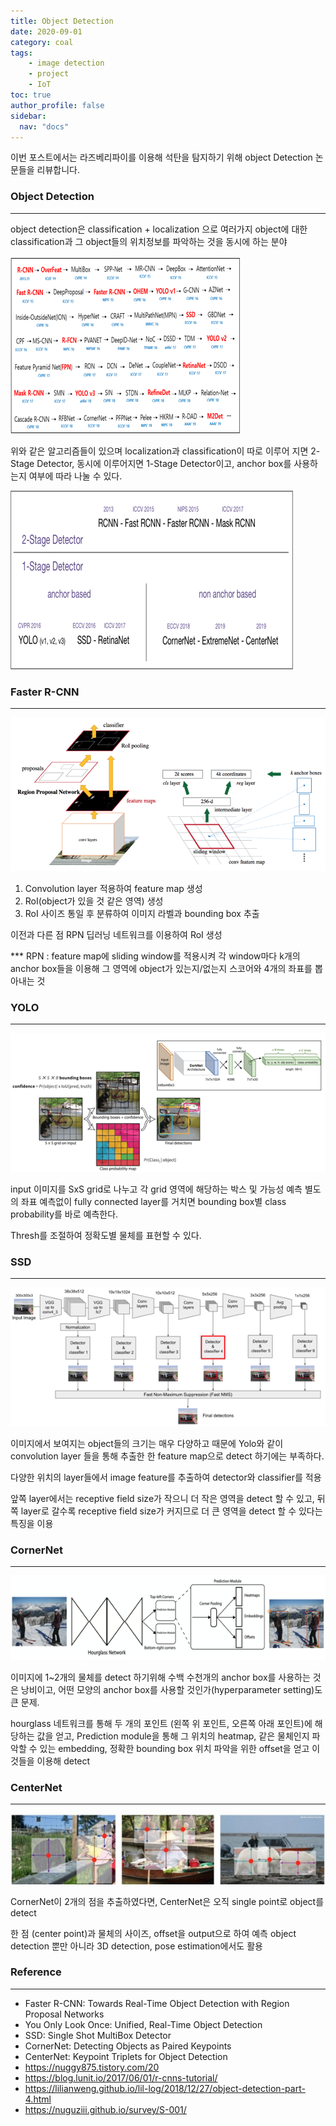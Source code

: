```yaml
---
title: Object Detection
date: 2020-09-01
category: coal
tags:
    - image detection
    - project
    - IoT
toc: true
author_profile: false
sidebar:
  nav: "docs"
---
```




이번 포스트에서는 라즈베리파이를 이용해 석탄을 탐지하기 위해 object Detection 논문들을 리뷰합니다.

### Object Detection
---

object detection은 classification + localization 으로 여러가지 object에 대한 classification과 그 object들의 위치정보를 파악하는 것을 동시에 하는 분야

![object_detect](https://raw.githubusercontent.com/junha-lee/junha-lee.github.io/main/assets/images/object-detection-1.png)

위와 같은 알고리즘들이 있으며 localization과 classification이 따로 이루어 지면 2-Stage Detector, 동시에 이루어지면 1-Stage Detector이고, anchor box를 사용하는지 여부에 따라 나눌 수 있다.

![object_detect](https://raw.githubusercontent.com/junha-lee/junha-lee.github.io/main/assets/images/object-detection.png)

### Faster R-CNN
---

![object_detect](https://raw.githubusercontent.com/junha-lee/junha-lee.github.io/main/assets/images/fasterr-cnn.png)

1. Convolution layer 적용하여 feature map 생성
2. RoI(object가 있을 것 같은 영역) 생성
3. RoI 사이즈 통일 후 분류하여 이미지 라벨과 bounding box 추출

이전과 다른 점
RPN 딥러닝 네트워크를 이용하여 RoI 생성

*** RPN : feature map에 sliding window를 적용시켜 각 window마다 k개의 anchor box들을 이용해 그 영역에 object가 있는지/없는지 스코어와 4개의 좌표를 뽑아내는 것


### YOLO
---
![object_detect](https://raw.githubusercontent.com/junha-lee/junha-lee.github.io/main/assets/images/yolo.png)

input 이미지를 SxS grid로 나누고 각 grid 영역에 해당하는 박스 및 가능성 예측 별도의 좌표 예측없이 fully connected layer를 거치면 bounding box별 class probability를 바로 예측한다.

Thresh를 조절하여 정확도별 물체를 표현할 수 있다.

### SSD
---
![object_detect](https://raw.githubusercontent.com/junha-lee/junha-lee.github.io/main/assets/images/ssd.png)

이미지에서 보여지는 object들의 크기는 매우 다양하고  때문에 Yolo와 같이 convolution layer 들을 통해 추출한 한 feature map으로 detect 하기에는 부족하다.

다양한 위치의 layer들에서 image feature를 추출하여 detector와 classifier를 적용

앞쪽 layer에서는 receptive field size가 작으니 더 작은 영역을 detect 할 수 있고, 뒤쪽 layer로 갈수록 receptive field size가 커지므로 더 큰 영역을 detect 할 수 있다는 특징을 이용

### CornerNet
---
![object_detect](https://raw.githubusercontent.com/junha-lee/junha-lee.github.io/main/assets/images/cornernet.png)

이미지에 1~2개의 물체를 detect 하기위해 수백 수천개의 anchor box를 사용하는 것은 낭비이고, 어떤 모양의 anchor box를 사용할 것인가(hyperparameter setting)도 큰 문제.

hourglass 네트워크를 통해 두 개의 포인트 (왼쪽 위 포인트, 오른쪽 아래 포인트)에 해당하는 값을 얻고, Prediction module을 통해 그 위치의 heatmap, 같은 물체인지 파악할 수 있는 embedding, 정확한 bounding box 위치 파악을 위한 offset을 얻고 이것들을 이용해 detect

### CenterNet
---

![object_detect](https://raw.githubusercontent.com/junha-lee/junha-lee.github.io/main/assets/images/centernet.png)

CornerNet이 2개의 점을 추출하였다면, CenterNet은 오직 single point로 object를 detect 

한 점 (center point)과 물체의 사이즈, offset을 output으로 하여 예측 object detection 뿐만 아니라 3D detection, pose estimation에서도 활용


### Reference
---

* Faster R-CNN: Towards Real-Time Object Detection with Region Proposal Networks
* You Only Look Once: Unified, Real-Time Object Detection
* SSD: Single Shot MultiBox Detector
* CornerNet: Detecting Objects as Paired Keypoints
* CenterNet: Keypoint Triplets for Object Detection
* https://nuggy875.tistory.com/20
* https://blog.lunit.io/2017/06/01/r-cnns-tutorial/
* https://lilianweng.github.io/lil-log/2018/12/27/object-detection-part-4.html
* https://nuguziii.github.io/survey/S-001/


```python

```
